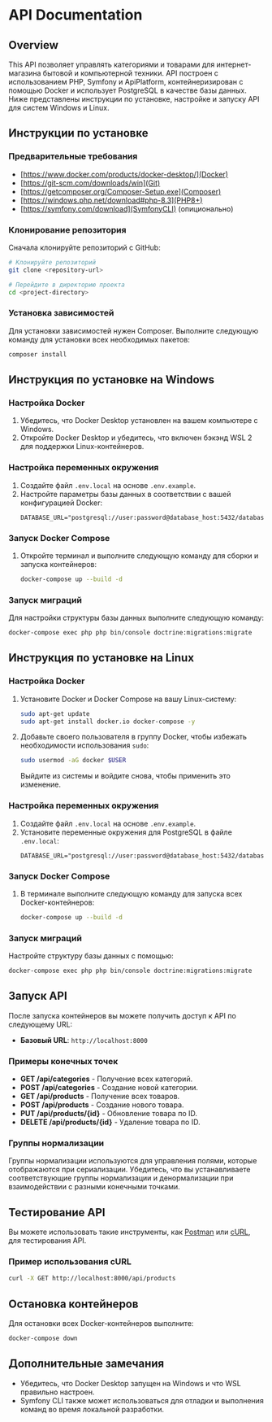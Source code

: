 # API Documentation

## Overview

This API позволяет управлять категориями и товарами для интернет-магазина бытовой и компьютерной техники. API построен с использованием PHP, Symfony и ApiPlatform, контейнеризирован с помощью Docker и использует PostgreSQL в качестве базы данных. Ниже представлены инструкции по установке, настройке и запуску API для систем Windows и Linux.

## Инструкции по установке

### Предварительные требования

- [https://www.docker.com/products/docker-desktop/](Docker)
- [https://git-scm.com/downloads/win](Git)
- [https://getcomposer.org/Composer-Setup.exe](Composer)
- [https://windows.php.net/download#php-8.3](PHP8+)
- [https://symfony.com/download](SymfonyCLI) (опиционально)

### Клонирование репозитория

Сначала клонируйте репозиторий с GitHub:

```bash
# Клонируйте репозиторий
git clone <repository-url>

# Перейдите в директорию проекта
cd <project-directory>
```

### Установка зависимостей

Для установки зависимостей нужен Composer. Выполните следующую команду для установки всех необходимых пакетов:

```bash
composer install
```

## Инструкция по установке на Windows

### Настройка Docker

1. Убедитесь, что Docker Desktop установлен на вашем компьютере с Windows.
2. Откройте Docker Desktop и убедитесь, что включен бэкэнд WSL 2 для поддержки Linux-контейнеров.

### Настройка переменных окружения

1. Создайте файл `.env.local` на основе `.env.example`.
2. Настройте параметры базы данных в соответствии с вашей конфигурацией Docker:
   ```dotenv
   DATABASE_URL="postgresql://user:password@database_host:5432/database_name"
   ```

### Запуск Docker Compose

1. Откройте терминал и выполните следующую команду для сборки и запуска контейнеров:

   ```bash
   docker-compose up --build -d
   ```

### Запуск миграций

Для настройки структуры базы данных выполните следующую команду:

```bash
docker-compose exec php php bin/console doctrine:migrations:migrate
```

## Инструкция по установке на Linux

### Настройка Docker

1. Установите Docker и Docker Compose на вашу Linux-систему:
   ```bash
   sudo apt-get update
   sudo apt-get install docker.io docker-compose -y
   ```

2. Добавьте своего пользователя в группу Docker, чтобы избежать необходимости использования `sudo`:
   ```bash
   sudo usermod -aG docker $USER
   ```
   Выйдите из системы и войдите снова, чтобы применить это изменение.

### Настройка переменных окружения

1. Создайте файл `.env.local` на основе `.env.example`.
2. Установите переменные окружения для PostgreSQL в файле `.env.local`:
   ```dotenv
   DATABASE_URL="postgresql://user:password@database_host:5432/database_name"
   ```

### Запуск Docker Compose

1. В терминале выполните следующую команду для запуска всех Docker-контейнеров:
   ```bash
   docker-compose up --build -d
   ```

### Запуск миграций

Настройте структуру базы данных с помощью:

```bash
docker-compose exec php php bin/console doctrine:migrations:migrate
```

## Запуск API

После запуска контейнеров вы можете получить доступ к API по следующему URL:

- **Базовый URL**: `http://localhost:8000`

### Примеры конечных точек

- **GET /api/categories** - Получение всех категорий.
- **POST /api/categories** - Создание новой категории.
- **GET /api/products** - Получение всех товаров.
- **POST /api/products** - Создание нового товара.
- **PUT /api/products/{id}** - Обновление товара по ID.
- **DELETE /api/products/{id}** - Удаление товара по ID.

### Группы нормализации

Группы нормализации используются для управления полями, которые отображаются при сериализации. Убедитесь, что вы устанавливаете соответствующие группы нормализации и денормализации при взаимодействии с разными конечными точками.

## Тестирование API

Вы можете использовать такие инструменты, как [Postman](https://www.postman.com/) или [cURL](https://curl.se/), для тестирования API.

### Пример использования cURL

```bash
curl -X GET http://localhost:8000/api/products
```

## Остановка контейнеров

Для остановки всех Docker-контейнеров выполните:

```bash
docker-compose down
```

## Дополнительные замечания

- Убедитесь, что Docker Desktop запущен на Windows и что WSL правильно настроен.
- Symfony CLI также может использоваться для отладки и выполнения команд во время локальной разработки.
